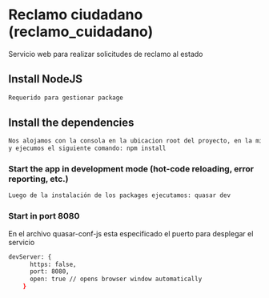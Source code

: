 # Reclamo ciudadano (reclamo_cuidadano)

Servicio web para realizar solicitudes de reclamo al estado

## Install NodeJS
```bash
Requerido para gestionar package
```

## Install the dependencies
```bash
Nos alojamos con la consola en la ubicacion root del proyecto, en la misma raiz de package.json 
y ejecumos el siguiente comando: npm install
```

### Start the app in development mode (hot-code reloading, error reporting, etc.)
```bash
Luego de la instalación de los packages ejecutamos: quasar dev
```

### Start in port 8080
En el archivo quasar-conf-js esta especificado el puerto para desplegar el servicio

```bash
devServer: {
      https: false,
      port: 8080,
      open: true // opens browser window automatically
    }
```
